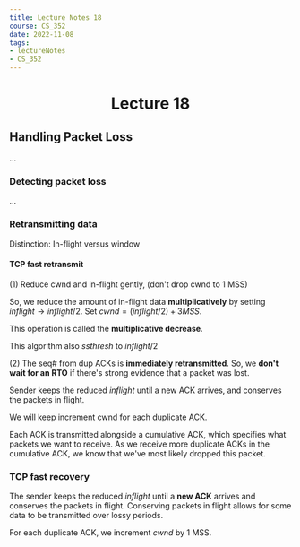 ```yaml
---
title: Lecture Notes 18 
course: CS_352
date: 2022-11-08
tags: 
- lectureNotes
- CS_352
---
```


<center><h1>Lecture 18</h1></center>

## Handling Packet Loss
...
### Detecting packet loss
...

### Retransmitting data
Distinction: In-flight versus window

#### TCP fast retransmit

(1) Reduce cwnd and in-flight gently, (don't drop cwnd to 1 MSS)

So, we reduce the amount of in-flight data **multiplicatively** by setting $inflight \rightarrow inflight/2$. Set $cwnd = (inflight / 2) + 3MSS$.

This operation is called the **multiplicative decrease**.

This algorithm also $ssthresh$ to $inflight / 2$

(2) The seq# from dup ACKs is **immediately retransmitted**. So, we **don't wait for an RTO** if there's strong evidence that a packet was lost.

Sender keeps the reduced $inflight$ until a new ACK arrives, and conserves the packets in flight.

We will keep increment cwnd for each duplicate ACK.

Each ACK is transmitted alongside a cumulative ACK, which specifies what packets we want to receive. As we receive more duplicate ACKs in the cumulative ACK, we know that we've most likely dropped this packet.


### TCP fast recovery
The sender keeps the reduced *inflight* until a **new ACK** arrives and conserves the packets in flight. Conserving packets in flight allows for some data to be transmitted over lossy periods.

For each duplicate ACK, we increment $cwnd$ by 1 MSS.
